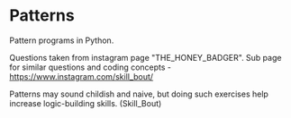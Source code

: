 # Patterns
Pattern programs in Python.

Questions taken from instagram page "THE_HONEY_BADGER". Sub page for similar questions and coding concepts -
https://www.instagram.com/skill_bout/

Patterns may sound childish and naive, but doing such exercises help increase logic-building skills.
(Skill_Bout)
